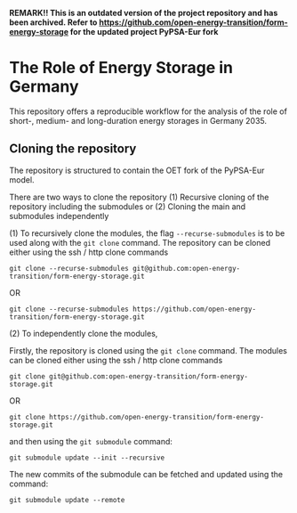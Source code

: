 **REMARK!! This is an outdated version of the project repository and has been archived. Refer to https://github.com/open-energy-transition/form-energy-storage for the updated project PyPSA-Eur fork** 
# The Role of Energy Storage in Germany
This repository offers a reproducible workflow for the analysis of the role of short-, medium- and long-duration energy storages in Germany 2035.

## Cloning the repository

The repository is structured to contain the OET fork of the PyPSA-Eur model. 

There are two ways to clone the repository (1) Recursive cloning of the repository including the submodules or (2) Cloning the main and submodules independently

(1) To recursively clone the modules, the flag `--recurse-submodules` is to be used along with the `git clone` command. The repository can be cloned either using the ssh / http clone commands

    git clone --recurse-submodules git@github.com:open-energy-transition/form-energy-storage.git

OR 

    git clone --recurse-submodules https://github.com/open-energy-transition/form-energy-storage.git

(2) To independently clone the modules,

Firstly, the repository is cloned using the `git clone` command. The modules can be cloned either using the ssh / http clone commands

    git clone git@github.com:open-energy-transition/form-energy-storage.git
OR 

    git clone https://github.com/open-energy-transition/form-energy-storage.git

and then using the `git submodule` command:

    git submodule update --init --recursive

The new commits of the submodule can be fetched and updated using the command:

    git submodule update --remote
